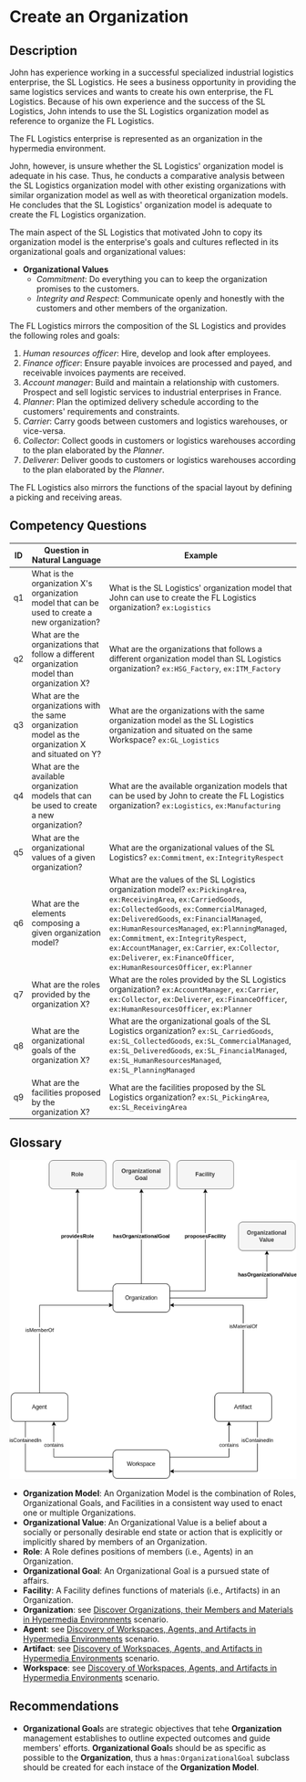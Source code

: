 # Create an Organization

## Description
John has experience working in a successful specialized industrial logistics enterprise, the SL Logistics. He sees a business opportunity in providing the same logistics services and wants to create his own enterprise, the FL Logistics. Because of his own experience and the success of the SL Logistics, John intends to use the SL Logistics organization model as reference to organize the FL Logistics.

The FL Logistics enterprise is represented as an organization in the hypermedia environment.

John, however, is unsure whether the SL Logistics' organization model is adequate in his case. Thus, he conducts a comparative analysis between the SL Logistics organization model with other existing organizations with similar organization model as well as with theoretical organization models. He concludes that the SL Logistics' organization model is adequate to create the FL Logistics organization.

The main aspect of the SL Logistics that motivated John to copy its organization model is the enterprise's goals and cultures reflected in its organizational goals and organizational values:

* **Organizational Values**
  + _Commitment_: Do everything you can to keep the organization promises to the customers.
  + _Integrity and Respect_: Communicate openly and honestly with the customers and other members of the organization.

The FL Logistics mirrors the composition of the SL Logistics and provides the following roles and goals:
  1. _Human resources officer_: Hire, develop and look after employees.
  2. _Finance officer_: Ensure payable invoices are processed and payed, and receivable invoices payments are received.
  3. _Account manager_: Build and maintain a relationship with customers. Prospect and sell logistic services to industrial enterprises in France.
  4. _Planner_: Plan the optimized delivery schedule according to the customers' requirements and constraints.
  5. _Carrier_: Carry goods between customers and logistics warehouses, or vice-versa.
  6. _Collector_: Collect goods in customers or logistics warehouses according to the plan elaborated by the _Planner_.
  7. _Deliverer_: Deliver goods to customers or logistics warehouses according to the plan elaborated by the _Planner_.
  
The FL Logistics also mirrors the functions of the spacial layout by defining a picking and receiving areas.

## Competency Questions

| ID | Question in Natural Language | Example |
|----|------------------------------|---------|
| q1 | What is the organization X's organization model that can be used to create a new organization?                                          | What is the SL Logistics' organization model that John can use to create the FL Logistics organization? `ex:Logistics`                             |
| q2 | What are the organizations that follow a different organization model than organization X?                                              | What are the organizations that follows a different organization model than SL Logistics organization? `ex:HSG_Factory`, `ex:ITM_Factory`          |
| q3 | What are the organizations with the same organization model as the organization X and situated on Y?                                    | What are the organizations with the same organization model as the SL Logistics organization and situated on the same Workspace? `ex:GL_Logistics` |
| q4 | What are the available organization models that can be used to create a new organization?                                               | What are the available organization models that can be used by John to create the FL Logistics organization? `ex:Logistics`, `ex:Manufacturing`    |
| q5 | What are the organizational values of a given organization? | What are the organizational values of the SL Logistics? `ex:Commitment`, `ex:IntegrityRespect`                                                     |
| q6 | What are the elements composing a given organization model? | What are the values of the SL Logistics organization model? `ex:PickingArea`, `ex:ReceivingArea`, `ex:CarriedGoods`, `ex:CollectedGoods`, `ex:CommercialManaged`, `ex:DeliveredGoods`, `ex:FinancialManaged`, `ex:HumanResourcesManaged`, `ex:PlanningManaged`, `ex:Commitment`, `ex:IntegrityRespect`, `ex:AccountManager`, `ex:Carrier`, `ex:Collector`, `ex:Deliverer`, `ex:FinanceOfficer`, `ex:HumanResourcesOfficer`, `ex:Planner`                           |
| q7 | What are the roles provided by the organization X?          | What are the roles provided by the SL Logistics organization? `ex:AccountManager`, `ex:Carrier`, `ex:Collector`, `ex:Deliverer`, `ex:FinanceOfficer`, `ex:HumanResourcesOfficer`, `ex:Planner`                                 |
| q8 | What are the organizational goals of the organization X?    | What are the organizational goals of the SL Logistics organization? `ex:SL_CarriedGoods`, `ex:SL_CollectedGoods`, `ex:SL_CommercialManaged`, `ex:SL_DeliveredGoods`, `ex:SL_FinancialManaged`, `ex:SL_HumanResourcesManaged`, `ex:SL_PlanningManaged`                                                      |
| q9 | What are the facilities proposed by the organization X?     | What are the facilities proposed by the SL Logistics organization? `ex:SL_PickingArea`, `ex:SL_ReceivingArea`                                      |

## Glossary

![image](create-organization.png)

* **Organization Model**: An Organization Model is the combination of Roles, Organizational Goals, and Facilities in a consistent way used to enact one or multiple Organizations.
* **Organizational Value**: An Organizational Value is a belief about a socially or personally desirable end state or action that is explicitly or implicitly shared by members of an Organization.
* **Role**: A Role defines positions of members (i.e., Agents) in an Organization.
* **Organizational Goal**: An Organizational Goal is a pursued state of affairs.
* **Facility**: A Facility defines functions of materials (i.e., Artifacts) in an Organization.
* **Organization**: see [Discover Organizations, their Members and Materials in Hypermedia Environments](https://github.com/HyperAgents/ns.hyperagents.org/blob/master/domains/manufacturing-environments/discover-organization/README.md) scenario.
* **Agent**: see [Discovery of Workspaces, Agents, and Artifacts in Hypermedia Environments](https://github.com/HyperAgents/ns.hyperagents.org/blob/master/domains/manufacturing-environments/discover-core/README.md) scenario.
* **Artifact**: see [Discovery of Workspaces, Agents, and Artifacts in Hypermedia Environments](https://github.com/HyperAgents/ns.hyperagents.org/blob/master/domains/manufacturing-environments/discover-core/README.md) scenario.
* **Workspace**: see [Discovery of Workspaces, Agents, and Artifacts in Hypermedia Environments](https://github.com/HyperAgents/ns.hyperagents.org/blob/master/domains/manufacturing-environments/discover-core/README.md) scenario.

## Recommendations

* **Organizational Goal**s are strategic objectives that tehe **Organization** management establishes to outline expected outcomes and guide members' efforts. **Organizational Goal**s should be as specific as possible to the **Organization**, thus a `hmas:OrganizationalGoal` subclass should be created for each instace of the **Organization Model**.
